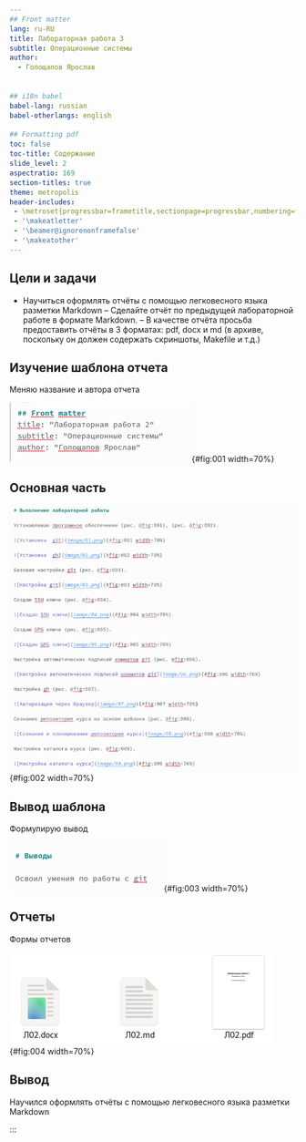 ```yaml
---
## Front matter
lang: ru-RU
title: Лабораторная работа 3
subtitle: Операционные системы
author:
  - Голощапов Ярослав


## i18n babel
babel-lang: russian
babel-otherlangs: english

## Formatting pdf
toc: false
toc-title: Содержание
slide_level: 2
aspectratio: 169
section-titles: true
theme: metropolis
header-includes:
 - \metroset{progressbar=frametitle,sectionpage=progressbar,numbering=fraction}
 - '\makeatletter'
 - '\beamer@ignorenonframefalse'
 - '\makeatother'
---
```



## Цели и задачи

- Научиться оформлять отчёты с помощью легковесного языка разметки Markdown
– Сделайте отчёт по предыдущей лабораторной работе в формате Markdown.
– В качестве отчёта просьба предоставить отчёты в 3 форматах: pdf, docx и md (в архиве,
поскольку он должен содержать скриншоты, Makefile и т.д.)


## Изучение шаблона отчета

Меняю название и автора отчета 

![Измененный верх отчета](image/01.png){#fig:001 width=70%}


## Основная часть

![Изменение отчета](image/02.png){#fig:002 width=70%}


## Вывод шаблона

Формулирую вывод

![Вывод](image/03.png){#fig:003 width=70%}


## Отчеты

Формы отчетов

![Отчеты](image/04.png){#fig:004 width=70%}

## Вывод

Научился оформлять отчёты с помощью легковесного языка разметки Markdown

:::

